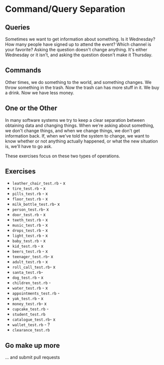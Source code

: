 # Command/Query Separation

## Queries

Sometimes we want to get information about something. Is it Wednesday? How many people have signed up to attend the event? Which channel is your favorite? Asking the question doesn't change anything. It's either Wednesday or it isn't, and asking the question doesn't make it Thursday.

## Commands

Other times, we do something to the world, and something changes. We throw something in the trash. Now the trash can has more stuff in it. We buy a drink. Now we have less money.

## One or the Other

In many software systems we try to keep a clear separation between obtaining data and changing things. When we're asking about something, we don't change things, and when we change things, we don't get information back. If, when we've told the system to change, we want to know whether or not anything actually happened, or what the new situation is, we'll have to go ask.

These exercises focus on these two types of operations.

## Exercises

- `leather_chair_test.rb` - x
- `tire_test.rb` - x
- `pills_test.rb` - x
- `floor_test.rb` - x
- `milk_bottle_test.rb`- x
- `person_test.rb`- x
- `door_test.rb` - x
- `teeth_test.rb` - x
- `music_test.rb` - x
- `drops_test.rb` - x
- `light_test.rb` - x
- `baby_test.rb` - x
- `kid_test.rb` - x
- `beers_test.rb` - x
- `teenager_test.rb`- x
- `adult_test.rb` - x
- `roll_call_test.rb`- x
- `santa_test.rb`-
- `dog_test.rb` - x
- `children_test.rb` -
- `water_test.rb` - x
- `appointments_test.rb` -
- `yak_test.rb` - x
- `money_test.rb`- x
- `cupcake_test.rb` -
- `student_test.rb`
- `catalogue_test.rb`- x
- `wallet_test.rb` - ?
- `clearance_test.rb`

## Go make up more

... and submit pull requests
